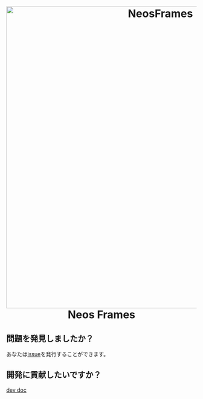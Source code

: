 <h1 align="center">
  <a href="https://image.kokoa.dev/"><img src="./public.jpg" alt="NeosFrames" width="800"></a>
  <br>
  Neos Frames
</h1>

## 問題を発見しましたか？
あなたは[issue](https://github.com/rassi0429/image.kokoa.dev/issues)を発行することができます。

## 開発に貢献したいですか？
[dev doc](./developer-doc.md)
